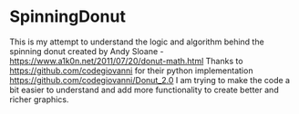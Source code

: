 # SpinningDonut
This is my attempt to understand the logic and algorithm behind the spinning donut created by Andy Sloane - https://www.a1k0n.net/2011/07/20/donut-math.html
Thanks to https://github.com/codegiovanni for their python implementation https://github.com/codegiovanni/Donut_2.0 
I am trying to make the code a bit easier to understand and add more functionality to create better and richer graphics.
